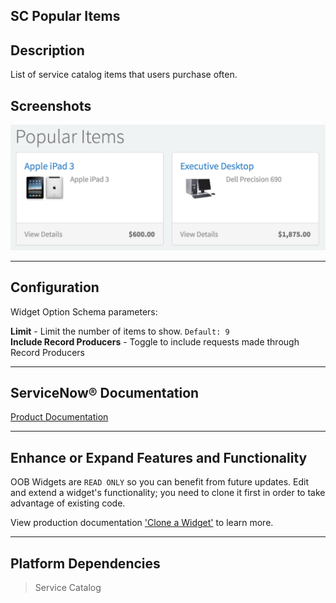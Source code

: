 ##  SC Popular Items

## Description

List of service catalog items that users purchase often.

## Screenshots
![alt text](../images/WidgetSCPopularItems.png "Widget SC Popular Items")

---
## Configuration

Widget Option Schema parameters:

**Limit** - Limit the number of items to show. `Default: 9`<br/>
**Include Record Producers** - Toggle to include requests made through Record Producers<br/>


---
## ServiceNow® Documentation
[Product Documentation](https://docs.servicenow.com/search?q=SC+Popular+Items+widget) 

---
## Enhance or Expand Features and Functionality

OOB Widgets are `READ ONLY` so you can benefit from future updates. Edit and extend a widget's functionality; you need to clone it first in order to take advantage of existing code.

View production documentation ['Clone a Widget'](https://docs.servicenow.com/search?q=Clone+a+Widget) to learn more.


---
## Platform Dependencies
> Service Catalog
